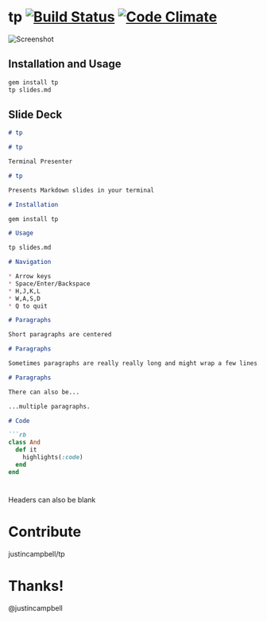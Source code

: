 # tp [![Build Status](https://secure.travis-ci.org/JustinCampbell/tp.png)](https://secure.travis-ci.org/JustinCampbell/tp) [![Code Climate](https://codeclimate.com/badge.png)](https://codeclimate.com/github/JustinCampbell/tp)

![Screenshot](http://f.cl.ly/items/0P0V2l2q381S3m3J0p0U/Screen%20Shot%202012-08-14%20at%207.52.52%20AM.png)

## Installation and Usage

```sh
gem install tp
tp slides.md
```

## Slide Deck

```md
# tp

# tp

Terminal Presenter

# tp

Presents Markdown slides in your terminal

# Installation

gem install tp

# Usage

tp slides.md

# Navigation

* Arrow keys
* Space/Enter/Backspace
* H,J,K,L
* W,A,S,D
* Q to quit

# Paragraphs

Short paragraphs are centered

# Paragraphs

Sometimes paragraphs are really really long and might wrap a few lines. It does its best to wrap them logically. Also, they stay left-aligned.

# Paragraphs

There can also be...

...multiple paragraphs.

# Code

```rb
class And
  def it
    highlights(:code)
  end
end
```

#

Headers can also be blank

# Contribute

justincampbell/tp

# Thanks!

@justincampbell
```

